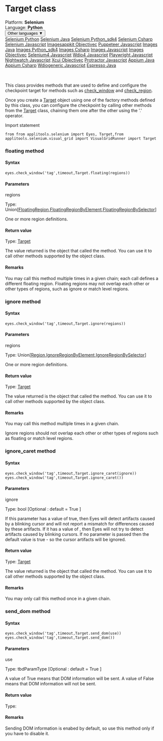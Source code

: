 # Target class
<div class='platform-bar-container-div'><div class='platform-bar-div'>Platform:  <b> Selenium</b>
</div><div class='platform-bar-div'>Language: <b>Python</b></div><div class='dropdown-button-container-div'><button class='sdk-language-dropdown-button'>Other languages ▼</button><div class='dropdown-content'>
<a href='../../selenium/python/target'>Selenium Python</a>
<a href='../../selenium/java/target'>Selenium Java</a>
<a href='../../selenium/python_sdk4/target'>Selenium Python_sdk4</a>
<a href='../../selenium/csharp/target'>Selenium Csharp</a>
<a href='../../selenium/javascript/target'>Selenium Javascript</a>
<a href='../../imagesappkit/objectivec/target'>Imagesappkit Objectivec</a>
<a href='../../puppeteer/javascript/target'>Puppeteer Javascript</a>
<a href='../../images/java/target'>Images Java</a>
<a href='../../images/python_sdk4/target'>Images Python_sdk4</a>
<a href='../../images/csharp/target'>Images Csharp</a>
<a href='../../images/javascript/target'>Images Javascript</a>
<a href='../../images/objectivec/target'>Images Objectivec</a>
<a href='../../selenium4/javascript/target'>Selenium4 Javascript</a>
<a href='../../wdio4/javascript/target'>Wdio4 Javascript</a>
<a href='../../playwright/javascript/target'>Playwright Javascript</a>
<a href='../../nightwatch/javascript/target'>Nightwatch Javascript</a>
<a href='../../xcui/objectivec/target'>Xcui Objectivec</a>
<a href='../../protractor/javascript/target'>Protractor Javascript</a>
<a href='../../appium/java/target'>Appium Java</a>
<a href='../../appium/csharp/target'>Appium Csharp</a>
<a href='../../wdiogeneric/javascript/target'>Wdiogeneric Javascript</a>
<a href='../../espresso/java/target'>Espresso Java</a>
</div></div><br /><br /></div>




This class provides methods that are used to define and configure the checkpoint target for methods such as [check_window](./eyes#check_window-method) and [check_region](./eyes#check_region-method).

Once you create a [Target](#) object using one of the factory methods defined by this class, you can configure the checkpoint by calling other methods from the [Target](#) class, chaining them one after the other using the '.' operator.

Import statement

    from from applitools.selenium import Eyes, Target,from applitools.selenium.visual_grid import VisualGridRunner import Target
    	


### floating method
#### Syntax


    eyes.check_window('tag',timeout,Target.floating(regions))

#### Parameters

regions

Type: Union\[[FloatingRegion](./floatingregion),[FloatingRegionByElement](./floatingregionbyelement),[FloatingRegionBySelector](./floatingregionbyselector)\]

One or more region definitions.

#### Return value

Type:  [Target](./target)

The value returned is the object that called the method. You can use it to call other methods supported by the object class.

#### Remarks


You may call this method multiple times in a given chain; each call defines a different floating region. Floating regions may not overlap each other or other types of regions, such as ignore or match level regions.

### ignore method
#### Syntax


    eyes.check_window('tag',timeout,Target.ignore(regions))

#### Parameters

regions

Type: Union\[[Region](./region),[IgnoreRegionByElement](./ignoreregionbyelement),[IgnoreRegionBySelector](./ignoreregionbyselector)\]

One or more region definitions.

#### Return value

Type:  [Target](./target)

The value returned is the object that called the method. You can use it to call other methods supported by the object class.

#### Remarks


You may call this method multiple times in a given chain.

Ignore regions should not overlap each other or other types of regions such as floating or match level regions.

### ignore_caret method
#### Syntax


    eyes.check_window('tag',timeout,Target.ignore_caret(ignore))
    eyes.check_window('tag',timeout,Target.ignore_caret())

#### Parameters

ignore

Type: bool \[Optional : default = True \]

If this parameter has a value of true, then Eyes will detect artifacts caused by a blinking cursor and will not report a mismatch for differences caused by these artifacts. If it has a value of , then Eyes will not try to detect artifacts caused by blinking cursors. If no parameter is passed then the default value is true - so the cursor artifacts will be ignored.

#### Return value

Type:  [Target](./target)

The value returned is the object that called the method. You can use it to call other methods supported by the object class.

#### Remarks


You may only call this method once in a given chain.

### send_dom method
#### Syntax


    eyes.check_window('tag',timeout,Target.send_dom(use))
    eyes.check_window('tag',timeout,Target.send_dom())

#### Parameters

use

Type: tbdParamType \[Optional : default = True \]

A value of True means that DOM information will be sent. A value of False means that DOM information will not be sent.

#### Return value

Type: 

#### Remarks


Sending DOM information is enabed by default, so use this method only if you have to disable it.
